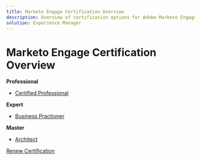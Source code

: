 ```yaml
---
title: Marketo Engage Certification Overview
description: Overview of certification options for Adobe Marketo Engage
solution: Experience Manager
---
```

# Marketo Engage Certification Overview

**Professional**

* [Certified Professional](/help/certifications/ame/ame-p.md) <!--AD0-E555-->

**Expert**

* [Business Practioner](/help/certifications/ame/ame-e-business.md) <!--AD0-E559-->

**Master**

* [Architect](/help/certifications/ame/ame-m-architect.md) <!--AD0-E556-->

[Renew Certification](/help/certifications/ame/ame-renew.md)
